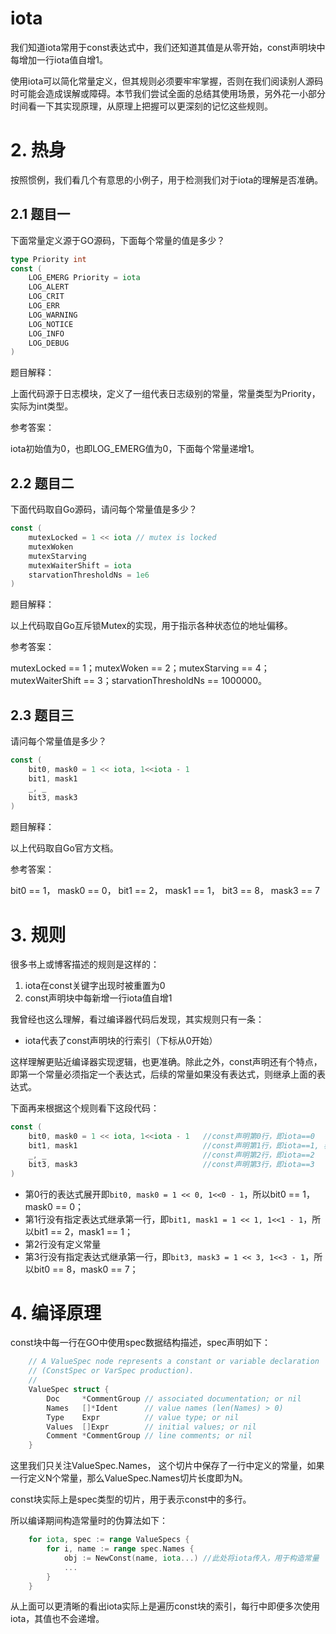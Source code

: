 # iota

我们知道iota常用于const表达式中，我们还知道其值是从零开始，const声明块中每增加一行iota值自增1。

使用iota可以简化常量定义，但其规则必须要牢牢掌握，否则在我们阅读别人源码时可能会造成误解或障碍。本节我们尝试全面的总结其使用场景，另外花一小部分时间看一下其实现原理，从原理上把握可以更深刻的记忆这些规则。

# 2. 热身

按照惯例，我们看几个有意思的小例子，用于检测我们对于iota的理解是否准确。

## 2.1 题目一

下面常量定义源于GO源码，下面每个常量的值是多少？

```go
type Priority int
const (
    LOG_EMERG Priority = iota
    LOG_ALERT
    LOG_CRIT
    LOG_ERR
    LOG_WARNING
    LOG_NOTICE
    LOG_INFO
    LOG_DEBUG
)
```

题目解释：

上面代码源于日志模块，定义了一组代表日志级别的常量，常量类型为Priority，实际为int类型。

参考答案：

iota初始值为0，也即LOG_EMERG值为0，下面每个常量递增1。

## 2.2 题目二

下面代码取自Go源码，请问每个常量值是多少？

```go
const (
    mutexLocked = 1 << iota // mutex is locked
    mutexWoken
    mutexStarving
    mutexWaiterShift = iota
    starvationThresholdNs = 1e6
)
```

题目解释：

以上代码取自Go互斥锁Mutex的实现，用于指示各种状态位的地址偏移。

参考答案：

mutexLocked == 1；mutexWoken == 2；mutexStarving == 4；mutexWaiterShift == 3；starvationThresholdNs == 1000000。

## 2.3 题目三

请问每个常量值是多少？

```go
const (
    bit0, mask0 = 1 << iota, 1<<iota - 1
    bit1, mask1
    _, _
    bit3, mask3
)
```

题目解释：

以上代码取自Go官方文档。

参考答案：

bit0 == 1， mask0 == 0， bit1 == 2， mask1 == 1， bit3 == 8， mask3 == 7

# 3. 规则

很多书上或博客描述的规则是这样的：

1. iota在const关键字出现时被重置为0
2. const声明块中每新增一行iota值自增1

我曾经也这么理解，看过编译器代码后发现，其实规则只有一条：

- iota代表了const声明块的行索引（下标从0开始）

这样理解更贴近编译器实现逻辑，也更准确。除此之外，const声明还有个特点，即第一个常量必须指定一个表达式，后续的常量如果没有表达式，则继承上面的表达式。

下面再来根据这个规则看下这段代码：

```GO
const (
    bit0, mask0 = 1 << iota, 1<<iota - 1   //const声明第0行，即iota==0
    bit1, mask1                            //const声明第1行，即iota==1, 表达式继承上面的语句
    _, _                                   //const声明第2行，即iota==2
    bit3, mask3                            //const声明第3行，即iota==3
)
```

- 第0行的表达式展开即`bit0, mask0 = 1 << 0, 1<<0 - 1`，所以bit0 == 1，mask0 == 0；
- 第1行没有指定表达式继承第一行，即`bit1, mask1 = 1 << 1, 1<<1 - 1`，所以bit1 == 2，mask1 == 1；
- 第2行没有定义常量
- 第3行没有指定表达式继承第一行，即`bit3, mask3 = 1 << 3, 1<<3 - 1`，所以bit0 == 8，mask0 == 7；

# 4. 编译原理

const块中每一行在GO中使用spec数据结构描述，spec声明如下：

```GO
    // A ValueSpec node represents a constant or variable declaration
    // (ConstSpec or VarSpec production).
    //
    ValueSpec struct {
        Doc     *CommentGroup // associated documentation; or nil
        Names   []*Ident      // value names (len(Names) > 0)
        Type    Expr          // value type; or nil
        Values  []Expr        // initial values; or nil
        Comment *CommentGroup // line comments; or nil
    }
```

这里我们只关注ValueSpec.Names， 这个切片中保存了一行中定义的常量，如果一行定义N个常量，那么ValueSpec.Names切片长度即为N。

const块实际上是spec类型的切片，用于表示const中的多行。

所以编译期间构造常量时的伪算法如下：

```GO
    for iota, spec := range ValueSpecs {
        for i, name := range spec.Names {
            obj := NewConst(name, iota...) //此处将iota传入，用于构造常量
            ...
        }
    }
```

从上面可以更清晰的看出iota实际上是遍历const块的索引，每行中即便多次使用iota，其值也不会递增。